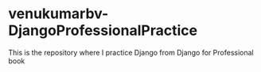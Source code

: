 # venukumarbv-DjangoProfessionalPractice
This is the repository where I practice Django from Django for Professional book
